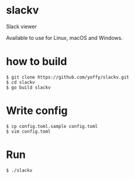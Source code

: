 # slackv

Slack viewer

Available to use for Linux, macOS and Windows.

# how to build

```
$ git clone https://github.com/yoffy/slackv.git
$ cd slackv
$ go build slackv
```

# Write config

```
$ cp config.toml.sample config.toml
$ vim config.toml
```

# Run

```
$ ./slackv
```
